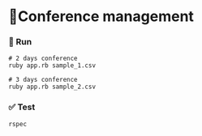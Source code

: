 # 🏨Conference management

### 🏃 Run
```
# 2 days conference
ruby app.rb sample_1.csv

# 3 days conference
ruby app.rb sample_2.csv
```

### ✅ Test
```
rspec
```


